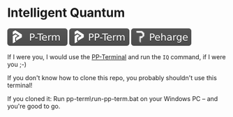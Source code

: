 # Intelligent Quantum

<p align="left"> <img src="https://github.com/Peharge/p-terminal/blob/main/icons/p-term-banner-3.svg" alt="peharge"/> <img src="https://github.com/Peharge/p-terminal/blob/main/icons/pp-term-banner-3.svg" alt="peharge"/> <img src="https://github.com/Peharge/p-terminal/blob/main/icons/peharge-banner-3.svg" alt="peharge"/> </p>

If I were you, I would use the [PP-Terminal](https://github.com/Peharge/p-terminal) and run the `IQ` command, if I were you ;-)

If you don't know how to clone this repo,
you probably shouldn't use this terminal!

If you cloned it:
Run pp-term\run-pp-term.bat on your Windows PC –
and you're good to go.
